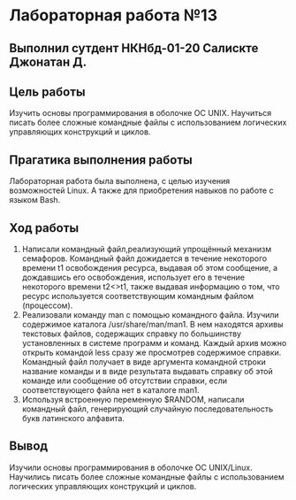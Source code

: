 # Лабораторная работа №13

## Выполнил сутдент НКНбд-01-20 Салискте Джонатан Д.

## Цель работы

Изучить основы программирования в оболочке ОС UNIX. Научиться писать более сложные командные файлы с использованием логических управляющих конструкций и циклов.

## Прагатика выполнения работы

Лабораторная работа была выполнена, с целью изучения возможностей Linux. А также для приобретения навыков по работе c языком Bash.

## Ход работы

1. Написали командный файл,реализующий упрощённый механизм семафоров.
   Командный файл дожидается в течение некоторого времени t1 освобождения ресурса, выдавая об этом сообщение, а дождавшись его освобождения, использует его в течение некоторого времени t2<>t1, также выдавая информацию о том, что ресурс используется соответствующим командным файлом (процессом).
2. Реализовали команду man с помощью командного файла.
   Изучили содержимое каталога /usr/share/man/man1.
   В нем находятся архивы текстовых файлов, содержащих справку по большинству установленных в системе программ и команд.
   Каждый архив можно открыть командой less сразу же просмотрев содержимое справки.
   Командный файл получает в виде аргумента командной строки название команды и в виде результата выдавать справку об этой команде или сообщение об отсутствии справки, если соответствующего файла нет в каталоге man1.
3. Используя встроенную переменную $RANDOM, написали командный файл, генерирующий случайную последовательность букв латинского алфавита.

## Вывод

Изучили основы программирования в оболочке OC UNIX/Linux. Научились писать более сложные командные файлы с использованием логических управляющих конструкций и циклов.
